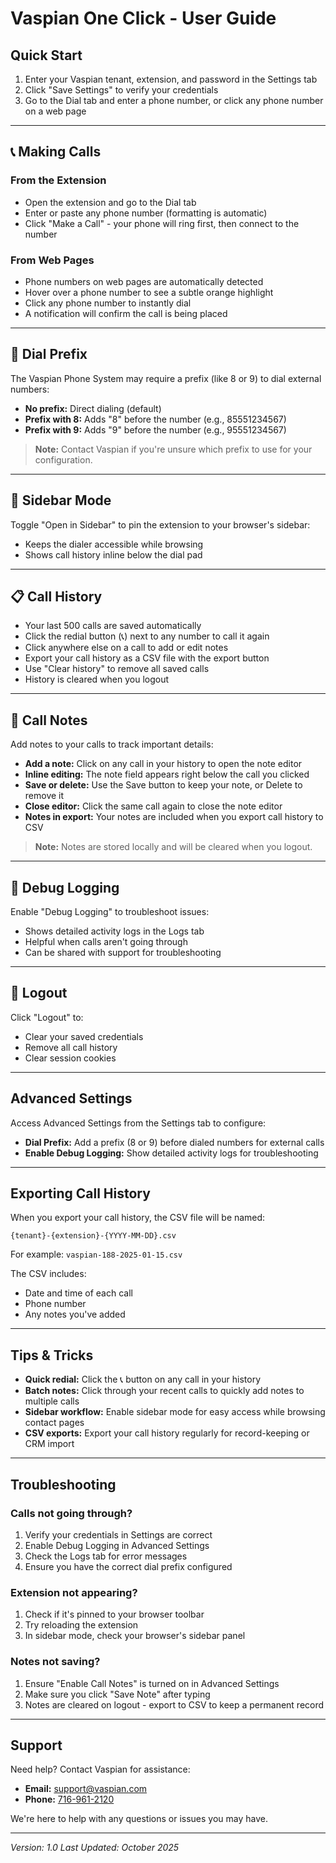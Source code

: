 # Vaspian One Click - User Guide

## Quick Start

1. Enter your Vaspian tenant, extension, and password in the Settings tab
2. Click "Save Settings" to verify your credentials
3. Go to the Dial tab and enter a phone number, or click any phone number on a web page

---

## 📞 Making Calls

### From the Extension

- Open the extension and go to the Dial tab
- Enter or paste any phone number (formatting is automatic)
- Click "Make a Call" - your phone will ring first, then connect to the number

### From Web Pages

- Phone numbers on web pages are automatically detected
- Hover over a phone number to see a subtle orange highlight
- Click any phone number to instantly dial
- A notification will confirm the call is being placed

---

## 🔢 Dial Prefix

The Vaspian Phone System may require a prefix (like 8 or 9) to dial external numbers:

- **No prefix:** Direct dialing (default)
- **Prefix with 8:** Adds "8" before the number (e.g., 85551234567)
- **Prefix with 9:** Adds "9" before the number (e.g., 95551234567)

> **Note:** Contact Vaspian if you're unsure which prefix to use for your configuration.

---

## 📱 Sidebar Mode

Toggle "Open in Sidebar" to pin the extension to your browser's sidebar:

- Keeps the dialer accessible while browsing
- Shows call history inline below the dial pad

---

## 📋 Call History

- Your last 500 calls are saved automatically
- Click the redial button (📞) next to any number to call it again
- Click anywhere else on a call to add or edit notes
- Export your call history as a CSV file with the export button
- Use "Clear history" to remove all saved calls
- History is cleared when you logout

---

## 📝 Call Notes

Add notes to your calls to track important details:

- **Add a note:** Click on any call in your history to open the note editor
- **Inline editing:** The note field appears right below the call you clicked
- **Save or delete:** Use the Save button to keep your note, or Delete to remove it
- **Close editor:** Click the same call again to close the note editor
- **Notes in export:** Your notes are included when you export call history to CSV

> **Note:** Notes are stored locally and will be cleared when you logout.

---

## 🔧 Debug Logging

Enable "Debug Logging" to troubleshoot issues:

- Shows detailed activity logs in the Logs tab
- Helpful when calls aren't going through
- Can be shared with support for troubleshooting

---

## 🚪 Logout

Click "Logout" to:

- Clear your saved credentials
- Remove all call history
- Clear session cookies

---

## Advanced Settings

Access Advanced Settings from the Settings tab to configure:

- **Dial Prefix:** Add a prefix (8 or 9) before dialed numbers for external calls
- **Enable Debug Logging:** Show detailed activity logs for troubleshooting

---

## Exporting Call History

When you export your call history, the CSV file will be named:

```
{tenant}-{extension}-{YYYY-MM-DD}.csv
```

For example: `vaspian-188-2025-01-15.csv`

The CSV includes:
- Date and time of each call
- Phone number
- Any notes you've added

---

## Tips & Tricks

- **Quick redial:** Click the 📞 button on any call in your history
- **Batch notes:** Click through your recent calls to quickly add notes to multiple calls
- **Sidebar workflow:** Enable sidebar mode for easy access while browsing contact pages
- **CSV exports:** Export your call history regularly for record-keeping or CRM import

---

## Troubleshooting

### Calls not going through?

1. Verify your credentials in Settings are correct
2. Enable Debug Logging in Advanced Settings
3. Check the Logs tab for error messages
4. Ensure you have the correct dial prefix configured

### Extension not appearing?

1. Check if it's pinned to your browser toolbar
2. Try reloading the extension
3. In sidebar mode, check your browser's sidebar panel

### Notes not saving?

1. Ensure "Enable Call Notes" is turned on in Advanced Settings
2. Make sure you click "Save Note" after typing
3. Notes are cleared on logout - export to CSV to keep a permanent record

---

## Support

Need help? Contact Vaspian for assistance:

- **Email:** [support@vaspian.com](mailto:support@vaspian.com)
- **Phone:** [716-961-2120](tel:+17169612120)

We're here to help with any questions or issues you may have.

---

*Version: 1.0*
*Last Updated: October 2025*
